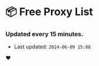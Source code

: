# :package: Free Proxy List
### Updated every 15 minutes.

- Last updated: `2024-06-09 15:08`

:heart:
